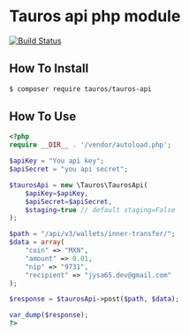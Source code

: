 # Tauros api php module

[![Build Status](https://travis-ci.org/coinbtr/tauros-api-php.svg?branch=master)](https://travis-ci.org/coinbtr/tauros-api-php)

## How To Install
```sh
$ composer require tauros/tauros-api
```

## How To Use
```php
<?php
require __DIR__ . '/vendor/autoload.php';

$apiKey = "You api key";
$apiSecret = "you api secret";

$taurosApi = new \Tauros\TaurosApi(
    $apiKey=$apiKey,
    $apiSecret=$apiSecret,
    $staging=true // default staging=False
);

$path = "/api/v3/wallets/inner-transfer/";
$data = array(
    "coin" => "MXN",
    "amount" => 0.01,
    "nip" => "9731",
    "recipient" => "jysa65.dev@gmail.com"
);

$response = $taurosApi->post($path, $data);

var_dump($response);
?>
```

